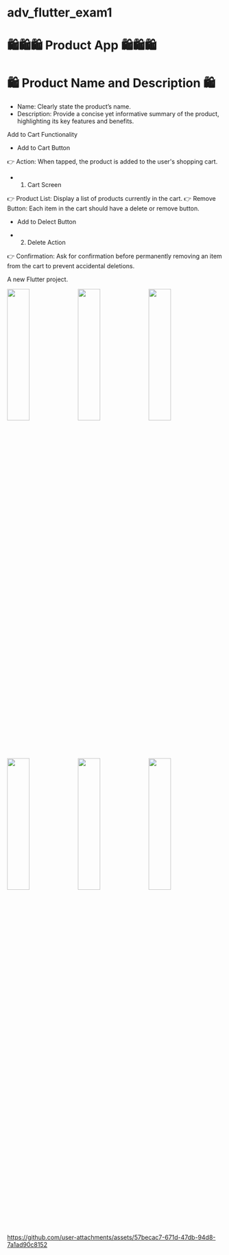 # adv_flutter_exam1
# 🛍️🛍️🛍️ Product App 🛍️🛍️🛍️

# 🛍️ Product Name and Description 🛍️
* Name: Clearly state the product’s name.
* Description: Provide a concise yet informative summary of the product, highlighting its key features and benefits.

Add to Cart Functionality

* Add to Cart Button

👉 Action: When tapped, the product is added to the user's shopping cart.

* 1. Cart Screen
  
👉 Product List: Display a list of products currently in the cart.
👉 Remove Button: Each item in the cart should have a delete or remove button.

* Add to Delect Button
  
* 2. Delete Action
  
👉 Confirmation: Ask for confirmation before permanently removing an item from the cart to prevent accidental deletions.

  
A new Flutter project.

  <img src="https://github.com/user-attachments/assets/012dd2b3-39ee-4989-a0c9-7d8801d2f207" height=28% width=32%>
  <img src="https://github.com/user-attachments/assets/acb347b7-9e1d-4bbc-adac-74d309e81568" height=28% width=32%>
  <img src="https://github.com/user-attachments/assets/a977fbb0-4dd5-44d3-a63d-f8c945b8053e" height=28% width=32%>
  <img src="https://github.com/user-attachments/assets/71eacb87-c041-4acf-9cf9-46671bf1134d" height=28% width=32%>
  <img src="https://github.com/user-attachments/assets/b2db0d09-5b75-4d3f-9752-a7a0ac9c0f59" height=28% width=32%>
  <img src="https://github.com/user-attachments/assets/9f08804f-5198-4e13-bc67-dbc5ce26fd62" height=28% width=32%>

https://github.com/user-attachments/assets/57becac7-671d-47db-94d8-7a1ad90c8152

